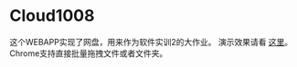 Cloud1008
==================
这个WEBAPP实现了网盘，用来作为软件实训2的大作业。
演示效果请看 [这里](https://jbossews-anprcloud.rhcloud.com/ANPRCloud/uploader "这里")。Chrome支持直接批量拖拽文件或者文件夹。
